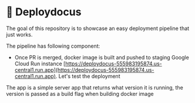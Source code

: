 # 🦕 Deploydocus

The goal of this repository is to showcase an easy deployment pipeline that just works.

The pipeline has following component:
 * Once PR is merged, docker image is built and pushed to staging Google Cloud Run instance [https://deploydocus-555983195874.us-central1.run.app](https://deploydocus-555983195874.us-central1.run.app). Let's test the deployment

The app is a simple server app that returns what version it is running, the version is passed as a build flag when building docker image
